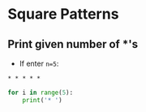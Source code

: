 # Square Patterns

## Print given number of *'s
- If enter `n=5`:
```
* * * * *
```

```python
for i in range(5):
    print('* ')
```
